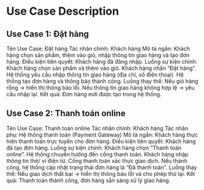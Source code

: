 
# Use Case Description

## Use Case 1: Đặt hàng
Tên Use Case: Đặt hàng
Tác nhân chính: Khách hàng
Mô tả ngắn: Khách hàng chọn sản phẩm, thêm vào giỏ, nhập thông tin giao hàng và tạo đơn hàng.
Điều kiện tiên quyết: Khách hàng đã đăng nhập.
Luồng sự kiện chính:
Khách hàng chọn sản phẩm và thêm vào giỏ.
Khách hàng nhấn “Đặt hàng”.
Hệ thống yêu cầu nhập thông tin giao hàng (địa chỉ, số điện thoại).
Hệ thống tạo đơn hàng và thông báo thành công.
Luồng thay thế:
Nếu giỏ hàng rỗng → hiển thị thông báo lỗi.
Nếu thông tin giao hàng không hợp lệ → yêu cầu nhập lại.
Kết quả: Đơn hàng mới được tạo trong hệ thống.

## Use Case 2: Thanh toán online
Tên Use Case: Thanh toán online
Tác nhân chính: Khách hàng
Tác nhân phụ: Hệ thống thanh toán (Payment Gateway)
Mô tả ngắn: Khách hàng thực hiện thanh toán trực tuyến cho đơn hàng.
Điều kiện tiên quyết: Khách hàng đã tạo đơn hàng.
Luồng sự kiện chính:
Khách hàng chọn “Thanh toán online”.
Hệ thống chuyển hướng đến cổng thanh toán.
Khách hàng nhập thông tin thẻ/ ví điện tử.
Cổng thanh toán xác thực giao dịch.
Nếu thành công, hệ thống cập nhật trạng thái đơn hàng là “Đã thanh toán”.
Luồng thay thế:
Nếu giao dịch thất bại → hiển thị thông báo lỗi và cho phép thử lại.
Kết quả: Thanh toán thành công, đơn hàng sẵn sàng xử lý giao hàng.